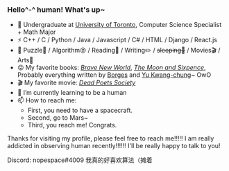 ### Hello^-^ human! What's up~

- 🍻 Undergraduate at [University of Toronto](https://www.utoronto.ca), Computer Science Specialist + Math Major
- ⚡ C++ / C / Python / Java / Javascript / C# / HTML / Django / React.js
- 🏃 Puzzle🧩 / Algorithm😝 / Reading📖 / Writing✏️ / <del>sleeping🤔</del> / Movies🎬 / Arts🎨
- 😝 My favorite books: *[Brave New World](https://en.wikipedia.org/wiki/Brave_New_World)*, *[The Moon and Sixpence](https://en.wikipedia.org/wiki/The_Moon_and_Sixpence)*, Probably everything written by [Borges](https://en.wikipedia.org/wiki/Jorge_Luis_Borges) and [Yu Kwang-chung](https://en.wikipedia.org/wiki/Yu_Kwang-chung)~ OwO
- 🎬 My favorite movie: *[Dead Poets Society](https://en.wikipedia.org/wiki/Dead_Poets_Society)*
- 🌱 I’m currently learning to be a human
- 📫 How to reach me:
    - First, you need to have a spacecraft.
    - Second, go to Mars~
    - Third, you reach me! Congrats.

Thanks for visiting my profile, please feel free to reach me!!!!! I am really addicted in observing human recently!!!!!! I'll be really happy to talk to you!

Discord: nopespace#4009
我真的好喜欢算法（摊着
